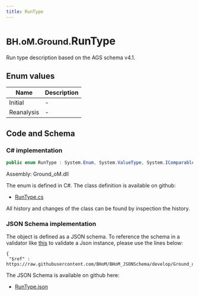 ```yaml
---
title: RunType
---
```


# <small>BH.oM.Ground.</small>**RunType**

Run type description based on the AGS schema v4.1.

## Enum values

| Name            | Description                                                    |
|-----------------|----------------------------------------------------------------|
| Initial |  -  |
| Reanalysis |  -  |


## Code and Schema

### C# implementation

``` C# title="C#"
public enum RunType : System.Enum, System.ValueType, System.IComparable, System.ISpanFormattable, System.IFormattable, System.IConvertible
```

Assembly: Ground_oM.dll

The enum is defined in C#. The class definition is available on github:

- [RunType.cs](https://github.com/BHoM/BHoM/blob/develop/Ground_oM/eNums\RunType.cs)

All history and changes of the class can be found by inspection the history.
### JSON Schema implementation

The object is defined as a JSON schema. To reference the schema in a validator like [this](https://www.jsonschemavalidator.net/) to validate a Json instance, please use the lines below:

``` { .json .copy .select } title="JSON Schema"
{
 "$ref" : https://raw.githubusercontent.com/BHoM/BHoM_JSONSchema/develop/Ground_oM/RunType.json}
```

The JSON Schema is available on github here:

- [RunType.json](https://github.com/BHoM/BHoM_JSONSchema/blob/develop/Ground_oM/RunType.json)
